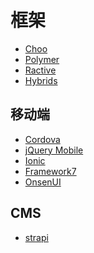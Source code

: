 框架
========

- [Choo](https://choo.io/)
- [Polymer](https://github.com/Polymer/polymer)
- [Ractive](https://github.com/ractivejs/ractive)
- [Hybrids](https://github.com/hybridsjs/hybrids)

## 移动端

- [Cordova](https://cordova.apache.org/)
- [jQuery Mobile](https://jquerymobile.com/)
- [Ionic](https://ionicframework.com/)
- [Framework7](https://github.com/framework7io/framework7)
- [OnsenUI](https://github.com/OnsenUI/OnsenUI)

## CMS

- [strapi](https://github.com/strapi/strapi)
